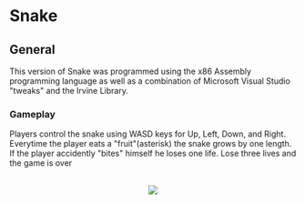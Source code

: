 # Snake
## General
This version of Snake was programmed using the x86 Assembly programming language as well as a combination of Microsoft Visual Studio "tweaks" and the Irvine Library.
### Gameplay
Players control the snake using WASD keys for Up, Left, Down, and Right. Everytime the player eats a "fruit"(asterisk) the snake grows by one length. If the player accidently "bites" himself he loses one life. Lose three lives and the game is over
<br/><br/>

<p align="center">
  <img src="https://user-images.githubusercontent.com/51220736/185439225-cd5e84bc-1dd3-45f0-b909-5a601cc2f6a8.png" />
</p>
